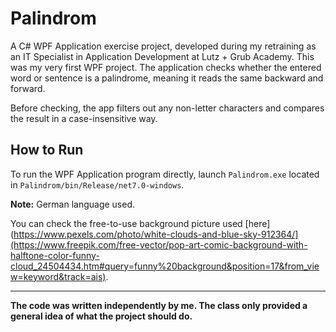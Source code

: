 # Palindrom

A C# WPF Application exercise project, developed during my retraining as an IT Specialist in Application Development at Lutz + Grub Academy. This was my very first WPF project. The application checks whether the entered word or sentence is a palindrome, meaning it reads the same backward and forward.

Before checking, the app filters out any non-letter characters and compares the result in a case-insensitive way.

## How to Run

To run the WPF Application program directly, launch `Palindrom.exe` located in `Palindrom/bin/Release/net7.0-windows`.

**Note:** German language used.

You can check the free-to-use background picture used [here](https://www.pexels.com/photo/white-clouds-and-blue-sky-912364/](https://www.freepik.com/free-vector/pop-art-comic-background-with-halftone-color-funny-cloud_24504434.htm#query=funny%20background&position=17&from_view=keyword&track=ais).

---

**The code was written independently by me. The class only provided a general idea of what the project should do.**
